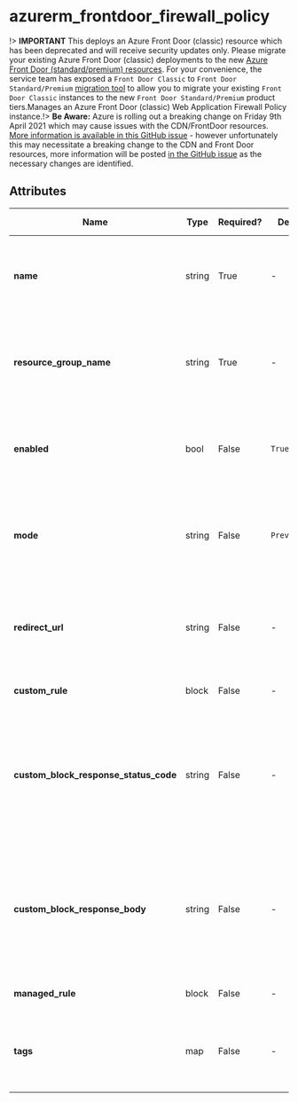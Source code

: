 # azurerm_frontdoor_firewall_policy

!> **IMPORTANT** This deploys an Azure Front Door (classic) resource which has been deprecated and will receive security updates only. Please migrate your existing Azure Front Door (classic) deployments to the new [Azure Front Door (standard/premium) resources](https://registry.terraform.io/providers/hashicorp/azurerm/latest/docs/resources/cdn_frontdoor_custom_domain). For your convenience, the service team has exposed a `Front Door Classic` to `Front Door Standard/Premium` [migration tool](https://learn.microsoft.com/azure/frontdoor/tier-migration) to allow you to migrate your existing `Front Door Classic` instances to the new `Front Door Standard/Premium` product tiers.Manages an Azure Front Door (classic) Web Application Firewall Policy instance.!> **Be Aware:** Azure is rolling out a breaking change on Friday 9th April 2021 which may cause issues with the CDN/FrontDoor resources. [More information is available in this GitHub issue](https://github.com/hashicorp/terraform-provider-azurerm/issues/11231) - however unfortunately this may necessitate a breaking change to the CDN and Front Door resources, more information will be posted [in the GitHub issue](https://github.com/hashicorp/terraform-provider-azurerm/issues/11231) as the necessary changes are identified.

## Attributes

| Name | Type | Required? | Default  | possible values | Description |
| ---- | ---- | --------- | -------- | ----------- | ----------- |
| **name** | string | True | -  |  -  | The name of the policy. Changing this forces a new resource to be created. | 
| **resource_group_name** | string | True | -  |  -  | The name of the resource group. Changing this forces a new resource to be created. | 
| **enabled** | bool | False | `True`  |  -  | Is the policy a enabled state or disabled state. Defaults to `true`. | 
| **mode** | string | False | `Prevention`  |  `Detection`, `Prevention`  | The firewall policy mode. Possible values are `Detection`, `Prevention`. Defaults to `Prevention`. | 
| **redirect_url** | string | False | -  |  -  | If action type is redirect, this field represents redirect URL for the client. | 
| **custom_rule** | block | False | -  |  -  | One or more `custom_rule` blocks. | 
| **custom_block_response_status_code** | string | False | -  |  `200`, `403`, `405`, `406`, `429`  | If a `custom_rule` block's action type is `block`, this is the response status code. Possible values are `200`, `403`, `405`, `406`, or `429`. | 
| **custom_block_response_body** | string | False | -  |  -  | If a `custom_rule` block's action type is `block`, this is the response body. The body must be specified in base64 encoding. | 
| **managed_rule** | block | False | -  |  -  | One or more `managed_rule` blocks. | 
| **tags** | map | False | -  |  -  | A mapping of tags to assign to the Web Application Firewall Policy. | 

